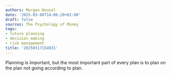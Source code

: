 ```yaml
---
authors: Morgan Housel
date: '2025-03-06T14:06:28+01:00'
draft: false
sources: The Psychology of Money
tags:
- future planning
- decision making
- risk management
title: '20250317154031'
---
```


Planning is important, but the most important part of every plan is to plan on the plan not going according to plan.